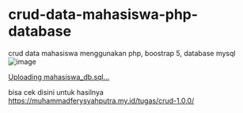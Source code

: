 # crud-data-mahasiswa-php-database
crud data mahasiswa menggunakan php, boostrap 5, database mysql
![image](https://github.com/MuhammadFerySyahputra/crud-data-mahasiswa-php-database/assets/143172394/6e699ef3-1de3-4ac1-8efb-7f289d63c8d4)


[Uploading mahasiswa_db.sql…]()

bisa cek disini untuk hasilnya
https://muhammadferysyahputra.my.id/tugas/crud-1.0.0/

